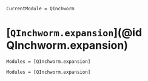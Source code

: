 ```@meta
CurrentModule = QInchworm
```

# [`QInchworm.expansion`](@id QInchworm.expansion)

```@index
Modules = [QInchworm.expansion]
```

```@autodocs
Modules = [QInchworm.expansion]
```
